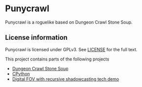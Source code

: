 # Punycrawl
Punycrawl is a roguelike based on Dungeon Crawl Stone Soup.

## License information
Punycrawl is licensed under GPLv3. See [LICENSE](LICENSE) for the full text.

This project contains parts of the following projects
* [Dungeon Crawl Stone Soup](https://github.com/crawl/crawl)
* [CPython](https://github.com/python/cpython)
* [Digital FOV with recursive shadowcasting tech demo](http://www.interq.or.jp/libra/oohara/digital-fov/index.html)
